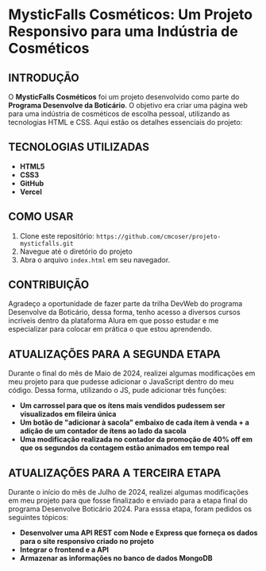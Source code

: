 # MysticFalls Cosméticos: Um Projeto Responsivo para uma Indústria de Cosméticos

## INTRODUÇÃO
O **MysticFalls Cosméticos** foi um projeto desenvolvido como parte do **Programa Desenvolve da Boticário**. O objetivo era criar uma página web para uma indústria de cosméticos de escolha pessoal, utilizando as tecnologias HTML e CSS. Aqui estão os detalhes essenciais do projeto:

## TECNOLOGIAS UTILIZADAS
- **HTML5**
- **CSS3**
- **GitHub**
- **Vercel**

## COMO USAR
1. Clone este repositório: `https://github.com/cmcoser/projeto-mysticfalls.git`
2. Navegue até o diretório do projeto
3. Abra o arquivo `index.html` em seu navegador.

## CONTRIBUIÇÃO
Agradeço a oportunidade de fazer parte da trilha DevWeb do programa Desenvolve da Boticário, dessa forma, tenho acesso a diversos cursos incríveis dentro da plataforma Alura em que posso estudar e me especializar para colocar em prática o que estou aprendendo.

## ATUALIZAÇÕES PARA A SEGUNDA ETAPA
Durante o final do mês de Maio de 2024, realizei algumas modificações em meu projeto para que pudesse adicionar o JavaScript dentro do meu código. Dessa forma, utilizando o JS, pude adicionar três funções:
- **Um carrossel para que os ítens mais vendidos pudessem ser visualizados em fileira única**
- **Um botão de "adicionar à sacola" embaixo de cada ítem à venda + a adição de um contador de ítens ao lado da sacola**
- **Uma modificação realizada no contador da promoção de 40% off em que os segundos da contagem estão animados em tempo real**

## ATUALIZAÇÕES PARA A TERCEIRA ETAPA
Durante o início do mês de Julho de 2024, realizei algumas modificações em meu projeto para que fosse finalizado e enviado para a etapa final do programa Desenvolve Boticário 2024. Para esssa etapa, foram pedidos os seguintes tópicos:
- **Desenvolver uma API REST com Node e Express que forneça os dados para o site responsivo criado no projeto**
- **Integrar o frontend e a API**
- **Armazenar as informações no banco de dados MongoDB**
